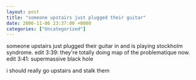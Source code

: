 ```yaml
---
layout: post
title: "someone upstairs just plugged their guitar"
date: 2006-11-06 23:37:00 +0000
categories: ["Uncategorized"]
---
```


someone upstairs just plugged their guitar in and is playing stockholm syndrome.
edit 3:39: they're totally doing map of the problematique now.
edit 3:41: supermassive black hole

i should really go upstairs and stalk them